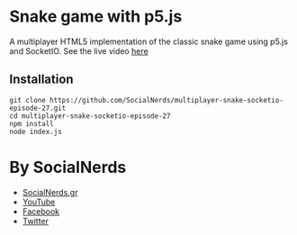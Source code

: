 # Snake game with p5.js

A multiplayer HTML5 implementation of the classic snake game using p5.js and SocketIO.
See the live video [here](https://www.youtube.com/watch?v=Qvfb7tuR7ag)

## Installation
```
git clone https://github.com/SocialNerds/multiplayer-snake-socketio-episode-27.git
cd multiplayer-snake-socketio-episode-27
npm install
node index.js
```

# By SocialNerds
* [SocialNerds.gr](https://www.socialnerds.gr/)
* [YouTube](https://www.youtube.com/SocialNerdsGR)
* [Facebook](https://www.facebook.com/SocialNerdsGR)
* [Twitter](https://twitter.com/socialnerdsgr)
